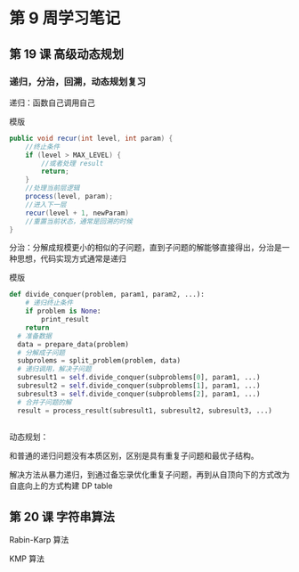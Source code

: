 # 第 9 周学习笔记

## 第 19 课 高级动态规划

### 递归，分治，回溯，动态规划复习

递归：函数自己调用自己

模版

```java
public void recur(int level, int param) {
	//终止条件
	if (level > MAX_LEVEL) {
		//或者处理 result
		return;
	}
	//处理当前层逻辑
	process(level, param);
	//进入下一层
	recur(level + 1, newParam)
	//重置当前状态，通常是回溯的时候
}
```

分治：分解成规模更小的相似的子问题，直到子问题的解能够直接得出，分治是一种思想，代码实现方式通常是递归

模版

```python
def divide_conquer(problem, param1, param2, ...):
	# 递归终止条件
	if problem is None:
		print_result
    return
  # 准备数据
  data = prepare_data(problem)
  # 分解成子问题
  subprolems = split_problem(problem, data)
  # 递归调用，解决子问题
  subresult1 = self.divide_conquer(subproblems[0], param1, ...)
  subresult2 = self.divide_conquer(subproblems[1], param1, ...)
  subresult3 = self.divide_conquer(subproblems[2], param1, ...)
  # 合并子问题的解
  result = process_result(subresult1, subresult2, subresult3, ...)
  
```

动态规划：

和普通的递归问题没有本质区别，区别是具有重复子问题和最优子结构。

解决方法从暴力递归，到通过备忘录优化重复子问题，再到从自顶向下的方式改为自底向上的方式构建 DP table





## 第 20 课 字符串算法

Rabin-Karp 算法

KMP 算法